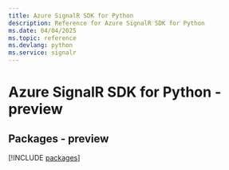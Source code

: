 ```yaml
---
title: Azure SignalR SDK for Python
description: Reference for Azure SignalR SDK for Python
ms.date: 04/04/2025
ms.topic: reference
ms.devlang: python
ms.service: signalr
---
```

# Azure SignalR SDK for Python - preview
## Packages - preview
[!INCLUDE [packages](signalr-index.md)]